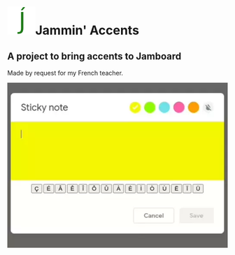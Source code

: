 # ![Logo](https://raw.githubusercontent.com/SpaceSaver/JamminAccents/main/logos/Jamminx64.png)Jammin' Accents
## A project to bring accents to Jamboard
Made by request for my French teacher.

![Looping demo](https://raw.githubusercontent.com/SpaceSaver/JamminAccents/main/EJA.webp)